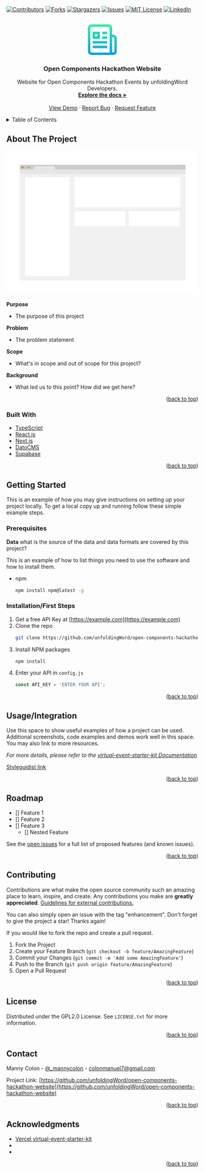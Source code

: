 <div id="top"></div>
<!--
*** Thanks for checking out the Best-README-Template. If you have a suggestion
*** that would make this better, please fork the repo and create a pull request
*** or simply open an issue with the tag "enhancement".
*** Don't forget to give the project a star!
*** Thanks again! Now go create something AMAZING! :D
-->

<!-- PROJECT SHIELDS -->
<!--
*** I'm using markdown "reference style" links for readability.
*** Reference links are enclosed in brackets [ ] instead of parentheses ( ).
*** See the bottom of this document for the declaration of the reference variables
*** for contributors-url, forks-url, etc. This is an optional, concise syntax you may use.
*** https://www.markdownguide.org/basic-syntax/#reference-style-links
-->

[![Contributors][contributors-shield]][contributors-url]
[![Forks][forks-shield]][forks-url]
[![Stargazers][stars-shield]][stars-url]
[![Issues][issues-shield]][issues-url]
[![MIT License][license-shield]][license-url]
[![LinkedIn][linkedin-shield]][linkedin-url]

<!-- PROJECT LOGO -->
<br />
<div align="center">
  <a href="https://github.com/unfoldingWord/open-components-hackathon-website">
    <img src="images/logo.png" alt="Logo" width="80" height="80">
  </a>

<h3 align="center">Open Components Hackathon Website</h3>

  <p align="center">
    Website for Open Components Hackathon Events by unfoldingWord Developers.
    <br />
    <a href="https://github.com/unfoldingWord/open-components-hackathon-website"><strong>Explore the docs »</strong></a>
    <br />
    <br />
    <a href="https://hackathon.opencomponents.io">View Demo</a>
    ·
    <a href="https://github.com/unfoldingWord/open-components-hackathon-website/issues">Report Bug</a>
    ·
    <a href="https://github.com/unfoldingWord/open-components-hackathon-website/issues">Request Feature</a>
  </p>
</div>

<!-- TABLE OF CONTENTS -->
<details>
  <summary>Table of Contents</summary>
  <ol>
    <li>
      <a href="#about-the-project">About The Project</a>
      <ul>
        <li><a href="#built-with">Built With</a></li>
      </ul>
    </li>
    <li>
      <a href="#getting-started">Getting Started</a>
      <ul>
        <li><a href="#prerequisites">Prerequisites</a></li>
        <li><a href="#installation">Installation</a></li>
      </ul>
    </li>
    <li><a href="#usage">Usage</a></li>
    <li><a href="#roadmap">Roadmap</a></li>
    <li><a href="#contributing">Contributing</a></li>
    <li><a href="#license">License</a></li>
    <li><a href="#contact">Contact</a></li>
    <li><a href="#acknowledgments">Acknowledgments</a></li>
  </ol>
</details>

<!-- ABOUT THE PROJECT -->

## About The Project

[![Product Name Screen Shot][product-screenshot]](https://example.com)

**Purpose**

- The purpose of this project

**Problem**

- The problem statement

**Scope**

- What's in scope and out of scope for this project?

**Background**

- What led us to this point? How did we get here?

<p align="right">(<a href="#top">back to top</a>)</p>

### Built With

- [TypeScript](https://www.typescriptlang.org/)
- [React.js](https://reactjs.org/)
- [Next.js](https://nextjs.org/)
- [DatoCMS](https://www.datocms.com/)
- [Supabase](https://www.supabase.com/)

<p align="right">(<a href="#top">back to top</a>)</p>

<!-- GETTING STARTED -->

## Getting Started

This is an example of how you may give instructions on setting up your project locally.
To get a local copy up and running follow these simple example steps.

### Prerequisites

**Data**
what is the source of the data and data formats are covered by this project?

This is an example of how to list things you need to use the software and how to install them.

- npm
  ```sh
  npm install npm@latest -g
  ```

### Installation/First Steps

1. Get a free API Key at [https://example.com](https://example.com)
2. Clone the repo
   ```sh
   git clone https://github.com/unfoldingWord/open-components-hackathon-website.git
   ```
3. Install NPM packages
   ```sh
   npm install
   ```
4. Enter your API in `config.js`
   ```js
   const API_KEY = 'ENTER YOUR API';
   ```

<p align="right">(<a href="#top">back to top</a>)</p>

<!-- USAGE EXAMPLES -->

## Usage/Integration

Use this space to show useful examples of how a project can be used. Additional screenshots, code examples and demos work well in this space. You may also link to more resources.

_For more details, please refer to the [virtual-event-starter-kit Documentation](docs/virtual-event-starter-kit-README.md)_

[Styleguidist link](https://example.netlify.app)

<p align="right">(<a href="#top">back to top</a>)</p>

<!-- ROADMAP -->

## Roadmap

- [] Feature 1
- [] Feature 2
- [] Feature 3
  - [] Nested Feature

See the [open issues](https://github.com/unfoldingWord/open-components-hackathon-website/issues) for a full list of proposed features (and known issues).

<p align="right">(<a href="#top">back to top</a>)</p>

<!-- CONTRIBUTING -->

## Contributing

Contributions are what make the open source community such an amazing place to learn, inspire, and create. Any contributions you make are **greatly appreciated**. [Guidelines for external contributions.](https://forum.door43.org)

You can also simply open an issue with the tag "enhancement".
Don't forget to give the project a star! Thanks again!

If you would like to fork the repo and create a pull request.

1. Fork the Project
2. Create your Feature Branch (`git checkout -b feature/AmazingFeature`)
3. Commit your Changes (`git commit -m 'Add some AmazingFeature'`)
4. Push to the Branch (`git push origin feature/AmazingFeature`)
5. Open a Pull Request

<p align="right">(<a href="#top">back to top</a>)</p>

<!-- LICENSE -->

## License

Distributed under the GPL2.0 License. See `LICENSE.txt` for more information.

<p align="right">(<a href="#top">back to top</a>)</p>

<!-- CONTACT -->

## Contact

Manny Colon - [@\_mannycolon](https://twitter.com/_mannycolon) - colonmanuel7@gmail.com

Project Link: [https://github.com/unfoldingWord/open-components-hackathon-website](https://github.com/unfoldingWord/open-components-hackathon-website)

<p align="right">(<a href="#top">back to top</a>)</p>

<!-- ACKNOWLEDGMENTS -->

## Acknowledgments

- [Vercel virtual-event-starter-kit](https://github.com/vercel/virtual-event-starter-kit)
- []()
- []()

<p align="right">(<a href="#top">back to top</a>)</p>

<!-- MARKDOWN LINKS & IMAGES -->
<!-- https://www.markdownguide.org/basic-syntax/#reference-style-links -->

[contributors-shield]: https://img.shields.io/github/contributors/unfoldingWord/open-components-hackathon-website.svg?style=for-the-badge
[contributors-url]: https://github.com/unfoldingWord/open-components-hackathon-website/graphs/contributors
[forks-shield]: https://img.shields.io/github/forks/unfoldingWord/open-components-hackathon-website.svg?style=for-the-badge
[forks-url]: https://github.com/unfoldingWord/open-components-hackathon-website/network/members
[stars-shield]: https://img.shields.io/github/stars/unfoldingWord/open-components-hackathon-website.svg?style=for-the-badge
[stars-url]: https://github.com/unfoldingWord/open-components-hackathon-website/stargazers
[issues-shield]: https://img.shields.io/github/issues/unfoldingWord/open-components-hackathon-website.svg?style=for-the-badge
[issues-url]: https://github.com/unfoldingWord/open-components-hackathon-website/issues
[license-shield]: https://img.shields.io/github/license/unfoldingWord/open-components-hackathon-website.svg?style=for-the-badge
[license-url]: https://github.com/unfoldingWord/open-components-hackathon-website/blob/master/LICENSE.txt
[linkedin-shield]: https://img.shields.io/badge/-LinkedIn-black.svg?style=for-the-badge&logo=linkedin&colorB=555
[linkedin-url]: https://linkedin.com/company/unfoldingword
[product-screenshot]: images/screenshot.png
